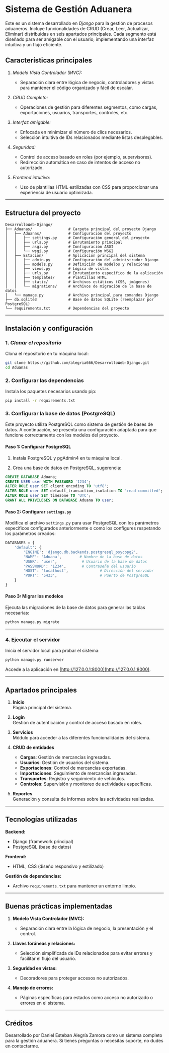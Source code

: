 # Sistema de Gestión Aduanera

Este es un sistema desarrollado en *Django* para la gestión de procesos aduaneros. Incluye funcionalidades de CRUD (Crear, Leer, Actualizar, Eliminar) distribuidas en seis apartados principales. Cada segmento está diseñado para ser amigable con el usuario, implementando una interfaz intuitiva y un flujo eficiente.

## Características principales

1. *Modelo Vista Controlador (MVC):*
   - Separación clara entre lógica de negocio, controladores y vistas para mantener el código organizado y fácil de escalar.

2. *CRUD Completo:*
   - Operaciones de gestión para diferentes segmentos, como cargas, exportaciones, usuarios, transportes, controles, etc.

3. *Interfaz amigable:*
   - Enfocada en minimizar el número de clics necesarios.
   - Selección intuitiva de IDs relacionados mediante listas desplegables.

4. *Seguridad:*
   - Control de acceso basado en roles (por ejemplo, supervisores).
   - Redirección automática en caso de intentos de acceso no autorizado.

5. *Frontend intuitivo:*
   - Uso de plantillas HTML estilizadas con CSS para proporcionar una experiencia de usuario optimizada.

---

## Estructura del proyecto
```
DesarrolloWeb-Django/
├── Aduanas/                # Carpeta principal del proyecto Django
│   ├── Aduanas/            # Configuración del proyecto
│   │   ├── settings.py     # Configuración general del proyecto
│   │   ├── urls.py         # Enrutamiento principal
│   │   ├── asgi.py         # Configuración ASGI
│   │   └── wsgi.py         # Configuración WSGI
│   ├── Estacion/           # Aplicación principal del sistema
│   │   ├── admin.py        # Configuración del administrador Django
│   │   ├── models.py       # Definición de modelos y relaciones
│   │   ├── views.py        # Lógica de vistas
│   │   ├── urls.py         # Enrutamiento específico de la aplicación
│   │   ├── templates/      # Plantillas HTML
│   │   ├── static/         # Archivos estáticos (CSS, imágenes)
│   │   └── migrations/     # Archivos de migración de la base de datos
│   └── manage.py           # Archivo principal para comandos Django
├── db.sqlite3              # Base de datos SQLite (reemplazar por PostgreSQL)
└── requirements.txt        # Dependencias del proyecto
```

---

## Instalación y configuración

### 1. *Clonar el repositorio*
   Clona el repositorio en tu máquina local:
   ```bash
   git clone https://github.com/alegria666/DesarrolloWeb-Django.git
   cd Aduanas
   ```

### 2. Configurar las dependencias

Instala los paquetes necesarios usando pip:
```bash
pip install -r requirements.txt
```

### 3. Configurar la base de datos (PostgreSQL)

Este proyecto utiliza PostgreSQL como sistema de gestión de bases de datos. A continuación, se presenta una configuración adaptada para que funcione correctamente con los modelos del proyecto.

#### Paso 1: Configurar PostgreSQL

1. Instala PostgreSQL y pgAdmin4 en tu máquina local.

2. Crea una base de datos en PostgreSQL, sugerencia:
```sql
CREATE DATABASE Aduana;
CREATE USER user WITH PASSWORD '1234';
ALTER ROLE user SET client_encoding TO 'utf8';
ALTER ROLE user SET default_transaction_isolation TO 'read committed';
ALTER ROLE user SET timezone TO 'UTC';
GRANT ALL PRIVILEGES ON DATABASE Aduana TO user;
```

#### Paso 2: Configurar `settings.py`

Modifica el archivo `settings.py` para usar PostgreSQL con los parámetros específicos configurados anteriormente o como los configures respetando los parámetros creados:
```python
DATABASES = {
    'default': {
        'ENGINE': 'django.db.backends.postgresql_psycopg2',
        'NAME': 'Aduana',        # Nombre de la base de datos
        'USER': 'user',           # Usuario de la base de datos
        'PASSWORD': '1234',       # Contraseña del usuario
        'HOST': 'localhost',              # Dirección del servidor
        'PORT': '5433',                   # Puerto de PostgreSQL
    }
}
```

#### Paso 3: Migrar los modelos

Ejecuta las migraciones de la base de datos para generar las tablas necesarias:
```bash
python manage.py migrate
```

---

### 4. Ejecutar el servidor

Inicia el servidor local para probar el sistema:
```bash
python manage.py runserver
```

Accede a la aplicación en [http://127.0.0.1:8000](http://127.0.0.1:8000).

---

## Apartados principales

1. **Inicio**  
   Página principal del sistema.

2. **Login**  
   Gestión de autenticación y control de acceso basado en roles.

3. **Servicios**  
   Módulo para acceder a las diferentes funcionalidades del sistema.

4. **CRUD de entidades**  
   - **Cargas**: Gestión de mercancías ingresadas.
   - **Usuarios**: Gestión de usuarios del sistema.
   - **Exportaciones**: Control de mercancías exportadas.
   - **Importaciones**: Seguimiento de mercancías ingresadas.
   - **Transportes**: Registro y seguimiento de vehículos.
   - **Controles**: Supervisión y monitoreo de actividades específicas.

5. **Reportes**  
   Generación y consulta de informes sobre las actividades realizadas.

---

## Tecnologías utilizadas

**Backend:**
- Django (framework principal)
- PostgreSQL (base de datos)

**Frontend:**
- HTML, CSS (diseño responsivo y estilizado)

**Gestión de dependencias:**
- Archivo `requirements.txt` para mantener un entorno limpio.

---

## Buenas prácticas implementadas

1. **Modelo Vista Controlador (MVC):**
   - Separación clara entre la lógica de negocio, la presentación y el control.

2. **Llaves foráneas y relaciones:**
   - Selección simplificada de IDs relacionados para evitar errores y facilitar el flujo del usuario.

3. **Seguridad en vistas:**
   - Decoradores para proteger accesos no autorizados.

4. **Manejo de errores:**
   - Páginas específicas para estados como acceso no autorizado o errores en el sistema.

---

## Créditos

Desarrollado por Daniel Esteban Alegría Zamora como un sistema completo para la gestión aduanera. Si tienes preguntas o necesitas soporte, no dudes en contactarme.

